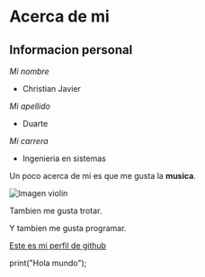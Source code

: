# Acerca de mi 

## Informacion personal

 *Mi nombre* 
* Christian Javier

*Mi apellido*
* Duarte

*Mi carrera*
* Ingenieria en sistemas

Un poco acerca de mi es que me gusta la **musica**.

![Imagen violin](https://www.soyvisual.org/fotos/violin)

Tambien me gusta trotar.

Y tambien me gusta programar.

[Este es mi perfil de github](https://github.com/ChristianDuarteR)

print("Hola mundo");
